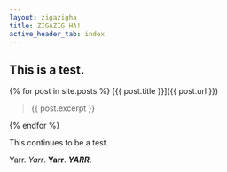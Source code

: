 ```yaml
---
layout: zigazigha
title: ZIGAZIG HA!
active_header_tab: index
---
```


## This is a test. ##

{% for post in site.posts %}
[{{ post.title }}]({{ post.url }})

> {{ post.excerpt }}

{% endfor %}

This continues to be a test.

Yarr. *Yarr*. **Yarr**. ***YARR***.

